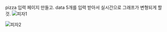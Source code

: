  pizza 입력 페이지 만들고. data 5개를 입력 받아서 실시간으로 그래프가 변형되게 할것.
![피자1](https://user-images.githubusercontent.com/127086598/230137764-06e1c266-570d-4ee0-995a-77faa4fc38db.png)

![피자2](https://user-images.githubusercontent.com/127086598/230137770-f830a045-ebd3-4af8-af2f-e3fdf8b4d243.png)
